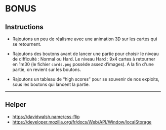 # BONUS

## Instructions

* Rajoutons un peu de réalisme avec une animation 3D sur les cartes qui se retournent.

* Rajoutons des boutons avant de lancer une partie pour choisir le niveau de difficulté : Normal ou Hard.
Le niveau Hard : 9x4 cartes à retourner en 1m30 (le fichier `cards.png` possède assez d’images).
A la fin d'une partie, on revient sur les boutons.

* Rajoutons un tableau de “high scores” pour se souvenir de nos exploits, sous les boutons qui lancent la partie.


---

## Helper

* https://davidwalsh.name/css-flip
* https://developer.mozilla.org/fr/docs/Web/API/Window/localStorage
